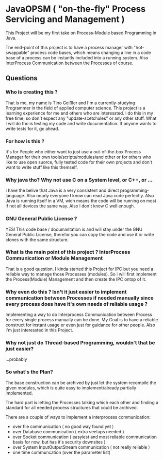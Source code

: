 # JavaOPSM ( "on-the-fly" Process Servicing and Management )
This Project will be my first take on Process-Module based Programming in Java.

The end-point of this project is to have a process manager with "hot-swappable" process code bases, which means changing a line in a code base of a process can be instantly included into a running system. Also InterProcess Communication between the Processes of course.

## Questions

### Who is creating this ?
That is me, my name is Tino Geißler and I'm a currently-studying Programmer in the field of applied computer science.
This project is a learning experience for me and others who are interessted. 
I do this in my free time, so don't expect any "update-scetchules" or any other stuff. What I will do tho is testing my code and write documentation. If anyone wants to write tests for it, go ahead.

### For how is this ?
It's for People who either want to just use a out-of-the-box Process Manager for their own tools/scripts/modules/and other or for others who like to use open suorce, fully tested code for their own projects and don't want to write stuff like this themself.

### Why java tho? Why not use C on a System level, or C++, or ...
I have the belive that Java is a very consistent and direct programming-language. Also nearly everyone I know can read Java code perfectly. Also Java is running itself in a VM, wich means the code will be running on most if not all devices the same way. Also I don't know C well enough. 

### GNU General Public License ? 
YES! This code base / documantation is and will stay under the GNU General Public License, therefor you can copy the code and use it or write clones with the same structure.

### What is the main point of this project ? InterProcess Communication or Module Management
That is a good question. I kinda started this Project for IPC but you need a reliable way to manage those Processes (modules). So I will first implement the Process(Module) Management and then create the IPC ontop of it.

### Why even do this ? Isn't it just easier to implement communication between Processes if needed manually since every process does have it's own needs of reliable usage ?
Implementing a way to do Interprocess Communication between Process for every single process manually can be done. My Goal is to have a reliable construct for instant usage or even just for guidance for other people. Also I'm just interessted in this Project.  

### Why not just do Thread-based Programming, wouldn't that be just easier?
...probably

### So what's the Plan? 

The base construction can be archived by just let the system recompile the given modules, which is quite easy to implement/already partially implemented. 

The hard part is letting the Processes talking which each other and finding a standard for all needed process structures that could be archived. 

There are a couple of ways to implement a interprocess communication:

 - over file communication ( no good way found yet )
 - over Database communication ( extra seetups needed )
 - over Socket communication ( easyiest and most reliable communication basis for now, but has it's security downsites )
 - over System InputOutputStream communication ( not really reliable )
 - one time communcation (over the parameter list)
